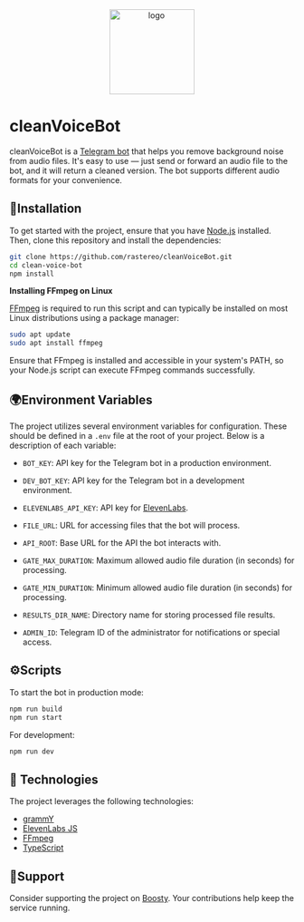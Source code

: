 <div align="center">
  <img src="https://i.ibb.co/P6PmdD9/clean-Voice-Bot.png" alt="logo" border="0" width="150px" />
</div>

# cleanVoiceBot

cleanVoiceBot is a [Telegram bot](https://core.telegram.org/bots/api) that helps you remove background noise from audio files. It's easy to use — just send or forward an audio file to the bot, and it will return a cleaned version. The bot supports different audio formats for your convenience.

## 🔧Installation

To get started with the project, ensure that you have [Node.js](https://nodejs.org/en) installed. Then, clone this repository and install the dependencies:

```bash
git clone https://github.com/rastereo/cleanVoiceBot.git
cd clean-voice-bot
npm install
```

**Installing FFmpeg on Linux**

[FFmpeg](https://www.ffmpeg.org/) is required to run this script and can typically be installed on most Linux distributions using a package manager:

```bash
sudo apt update
sudo apt install ffmpeg
```

Ensure that FFmpeg is installed and accessible in your system's PATH, so your Node.js script can execute FFmpeg commands successfully.

## 🌍Environment Variables

The project utilizes several environment variables for configuration. These should be defined in a `.env` file at the root of your project. Below is a description of each variable:

- `BOT_KEY`: API key for the Telegram bot in a production environment.

- `DEV_BOT_KEY`: API key for the Telegram bot in a development environment.

- `ELEVENLABS_API_KEY`: API key for [ElevenLabs](https://elevenlabs.io/).

- `FILE_URL`: URL for accessing files that the bot will process.

- `API_ROOT`: Base URL for the API the bot interacts with.

- `GATE_MAX_DURATION`: Maximum allowed audio file duration (in seconds) for processing.

- `GATE_MIN_DURATION`: Minimum allowed audio file duration (in seconds) for processing.

- `RESULTS_DIR_NAME`: Directory name for storing processed file results.

- `ADMIN_ID`: Telegram ID of the administrator for notifications or special access.

## ⚙️Scripts

To start the bot in production mode:

```bash
npm run build
npm run start
```

For development:

```bash
npm run dev
```

## 🤖 Technologies

The project leverages the following technologies:

- [grammY](https://grammy.dev/)
- [ElevenLabs JS](https://github.com/elevenlabs/elevenlabs-js?tab=readme-ov-file#elevenlabs-js-library)
- [FFmpeg](https://www.ffmpeg.org/)
- [TypeScript](https://www.typescriptlang.org/)

## 🎁Support

Consider supporting the project on [Boosty](https://boosty.to/cleanvoicebot/donate). Your contributions help keep the service running.
